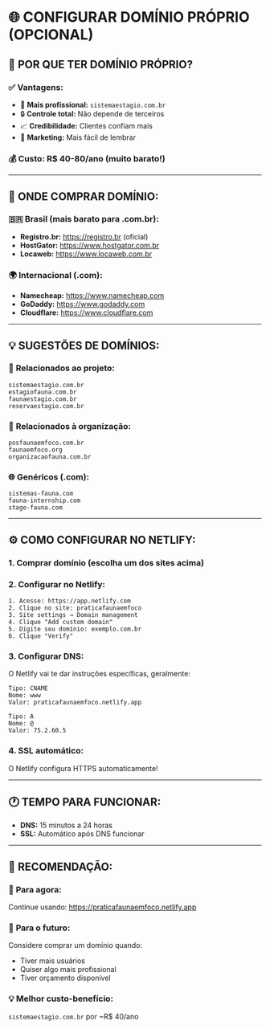 # 🌐 CONFIGURAR DOMÍNIO PRÓPRIO (OPCIONAL)

## 🎯 **POR QUE TER DOMÍNIO PRÓPRIO?**

### ✅ **Vantagens:**
- 🏢 **Mais profissional:** `sistemaestagio.com.br`
- 🔒 **Controle total:** Não depende de terceiros
- 📈 **Credibilidade:** Clientes confiam mais
- 🚀 **Marketing:** Mais fácil de lembrar

### 💰 **Custo:** R$ 40-80/ano (muito barato!)

---

## 🛒 **ONDE COMPRAR DOMÍNIO:**

### 🇧🇷 **Brasil (mais barato para .com.br):**
- **Registro.br:** https://registro.br (oficial)
- **HostGator:** https://www.hostgator.com.br
- **Locaweb:** https://www.locaweb.com.br

### 🌍 **Internacional (.com):**
- **Namecheap:** https://www.namecheap.com
- **GoDaddy:** https://www.godaddy.com
- **Cloudflare:** https://www.cloudflare.com

---

## 💡 **SUGESTÕES DE DOMÍNIOS:**

### 🎯 **Relacionados ao projeto:**
```
sistemaestagio.com.br
estagiofauna.com.br
faunaestagio.com.br
reservaestagio.com.br
```

### 🏢 **Relacionados à organização:**
```
posfaunaemfoco.com.br
faunaemfoco.org
organizacaofauna.com.br
```

### 🌐 **Genéricos (.com):**
```
sistemas-fauna.com
fauna-internship.com
stage-fauna.com
```

---

## ⚙️ **COMO CONFIGURAR NO NETLIFY:**

### 1. **Comprar domínio** (escolha um dos sites acima)

### 2. **Configurar no Netlify:**
```
1. Acesse: https://app.netlify.com
2. Clique no site: praticafaunaemfoco
3. Site settings → Domain management
4. Clique "Add custom domain"
5. Digite seu domínio: exemplo.com.br
6. Clique "Verify"
```

### 3. **Configurar DNS:**
O Netlify vai te dar instruções específicas, geralmente:
```
Tipo: CNAME
Nome: www
Valor: praticafaunaemfoco.netlify.app

Tipo: A
Nome: @
Valor: 75.2.60.5
```

### 4. **SSL automático:**
O Netlify configura HTTPS automaticamente!

---

## 🕐 **TEMPO PARA FUNCIONAR:**
- **DNS:** 15 minutos a 24 horas
- **SSL:** Automático após DNS funcionar

---

## 🎯 **RECOMENDAÇÃO:**

### 📅 **Para agora:**
Continue usando: https://praticafaunaemfoco.netlify.app

### 🚀 **Para o futuro:**
Considere comprar um domínio quando:
- Tiver mais usuários
- Quiser algo mais profissional
- Tiver orçamento disponível

### 💡 **Melhor custo-benefício:**
`sistemaestagio.com.br` por ~R$ 40/ano
